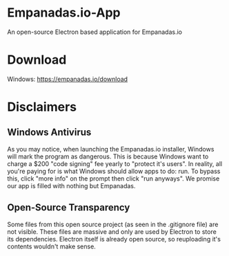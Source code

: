# Empanadas.io-App
 An open-source Electron based application for Empanadas.io


# Download
Windows: https://empanadas.io/download


# Disclaimers

## Windows Antivirus
As you may notice, when launching the Empanadas.io installer, Windows will mark the program as dangerous. This is because Windows want to charge a $200 "code signing" fee yearly to "protect it's users". In reality, all you're paying for is what Windows should allow apps to do: run. To bypass this, click "more info" on the prompt then click "run anyways". We promise our app is filled with nothing but Empanadas.

## Open-Source Transparency
Some files from this open source project (as seen in the .gitignore file) are not visible. These files are massive and only are used by Electron to store its dependencies. Electron itself is already open source, so reuploading it's contents wouldn't make sense.
